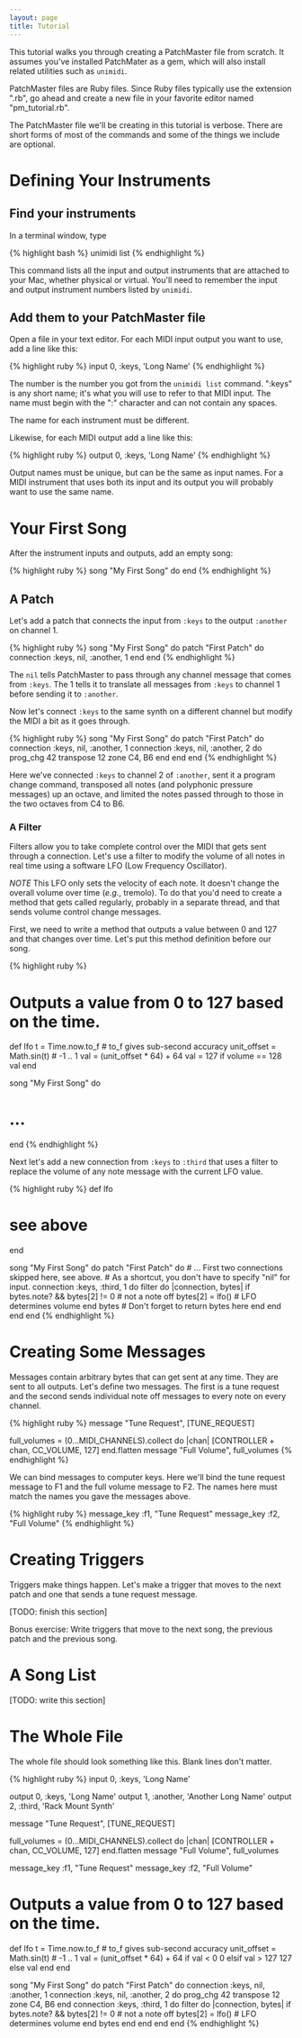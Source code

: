 ```yaml
---
layout: page
title: Tutorial
---
```


This tutorial walks you through creating a PatchMaster file from scratch. It
assumes you've installed PatchMater as a gem, which will also install
related utilities such as `unimidi`.

PatchMaster files are Ruby files. Since Ruby files typically use the
extension ".rb", go ahead and create a new file in your favorite editor
named "pm_tutorial.rb".

The PatchMaster file we'll be creating in this tutorial is verbose. There
are short forms of most of the commands and some of the things we include
are optional.

# Defining Your Instruments

## Find your instruments

In a terminal window, type

{% highlight bash %}
unimidi list
{% endhighlight %}

This command lists all the input and output instruments that are attached to
your Mac, whether physical or virtual. You'll need to remember the input and
output instrument numbers listed by `unimidi`.

## Add them to your PatchMaster file

Open a file in your text editor. For each MIDI input output you want to use,
add a line like this:

{% highlight ruby %}
input 0, :keys, 'Long Name'
{% endhighlight %}

The number is the number you got from the `unimidi list` command. ":keys" is
any short name; it's what you will use to refer to that MIDI input. The name
must begin with the ":" character and can not contain any spaces.

The name for each instrument must be different.

Likewise, for each MIDI output add a line like this:

{% highlight ruby %}
output 0, :keys, 'Long Name'
{% endhighlight %}

Output names must be unique, but can be the same as input names. For a MIDI
instrument that uses both its input and its output you will probably want to
use the same name.

# Your First Song

After the instrument inputs and outputs, add an empty song:

{% highlight ruby %}
song "My First Song" do
end
{% endhighlight %}

## A Patch

Let's add a patch that connects the input from `:keys` to the output
`:another` on channel 1.

{% highlight ruby %}
song "My First Song" do
  patch "First Patch" do
    connection :keys, nil, :another, 1
  end
end
{% endhighlight %}

The `nil` tells PatchMaster to pass through any channel message that comes
from `:keys`. The 1 tells it to translate all messages from `:keys` to
channel 1 before sending it to `:another`.

Now let's connect `:keys` to the same synth on a different channel but
modify the MIDI a bit as it goes through.

{% highlight ruby %}
song "My First Song" do
  patch "First Patch" do
    connection :keys, nil, :another, 1
    connection :keys, nil, :another, 2 do
      prog_chg 42
      transpose 12
      zone C4, B6
    end
  end
end
{% endhighlight %}

Here we've connected `:keys` to channel 2 of `:another`, sent it a program
change command, transposed all notes (and polyphonic pressure messages) up
an octave, and limited the notes passed through to those in the two octaves
from C4 to B6.

### A Filter

Filters allow you to take complete control over the MIDI that gets sent
through a connection. Let's use a filter to modify the volume of all notes
in real time using a software LFO (Low Frequency Oscillator).

*NOTE* This LFO only sets the velocity of each note. It doesn't change the
overall volume over time (_e.g._, tremolo). To do that you'd need to create
a method that gets called regularly, probably in a separate thread, and that
sends volume control change messages.

First, we need to write a method that outputs a value between 0 and 127 and
that changes over time. Let's put this method definition before our song.

{% highlight ruby %}
# Outputs a value from 0 to 127 based on the time.
def lfo
  t = Time.now.to_f             # to_f gives sub-second accuracy
  unit_offset = Math.sin(t)     # -1 .. 1
  val = (unit_offset * 64) + 64
  val = 127 if volume == 128
  val
end

song "My First Song" do
  # ...
end
{% endhighlight %}

Next let's add a new connection from `:keys` to `:third` that uses a filter
to replace the volume of any note message with the current LFO value.

{% highlight ruby %}
def lfo
  # see above
end
  
song "My First Song" do
  patch "First Patch" do
    # ... First two connections skipped here, see above.
    # As a shortcut, you don't have to specify "nil" for input.
    connection :keys, :third, 1 do
      filter do |connection, bytes|
        if bytes.note? && bytes[2] != 0 # not a note off
          bytes[2] = lfo()              # LFO determines volume
        end
        bytes                   # Don't forget to return bytes here
      end
    end
  end
end
{% endhighlight %}

# Creating Some Messages

Messages contain arbitrary bytes that can get sent at any time. They are
sent to all outputs. Let's define two messages. The first is a tune request
and the second sends individual note off messages to every note on every
channel.

{% highlight ruby %}
message "Tune Request", [TUNE_REQUEST]

full_volumes = (0...MIDI_CHANNELS).collect do |chan|
  [CONTROLLER + chan, CC_VOLUME, 127]
end.flatten
message "Full Volume", full_volumes
{% endhighlight %}

We can bind messages to computer keys. Here we'll bind the tune request
message to F1 and the full volume message to F2. The names here must match
the names you gave the messages above.

{% highlight ruby %}
message_key :f1, "Tune Request"
message_key :f2, "Full Volume"
{% endhighlight %}

# Creating Triggers

Triggers make things happen. Let's make a trigger that moves to the next
patch and one that sends a tune request message.

[TODO: finish this section]

Bonus exercise: Write triggers that move to the next song, the previous
patch and the previous song.

# A Song List

[TODO: write this section]

# The Whole File

The whole file should look something like this. Blank lines don't matter.

{% highlight ruby %}
input 0, :keys, 'Long Name'

output 0, :keys, 'Long Name'
output 1, :another, 'Another Long Name'
output 2, :third, 'Rack Mount Synth'

message "Tune Request", [TUNE_REQUEST]

full_volumes = (0...MIDI_CHANNELS).collect do |chan|
  [CONTROLLER + chan, CC_VOLUME, 127]
end.flatten
message "Full Volume", full_volumes

message_key :f1, "Tune Request"
message_key :f2, "Full Volume"

# Outputs a value from 0 to 127 based on the time.
def lfo
  t = Time.now.to_f             # to_f gives sub-second accuracy
  unit_offset = Math.sin(t)     # -1 .. 1
  val = (unit_offset * 64) + 64
  if val < 0
    0
  elsif val > 127
    127
  else
    val
  end
end

song "My First Song" do
  patch "First Patch" do
    connection :keys, nil, :another, 1
    connection :keys, nil, :another, 2 do
      prog_chg 42
      transpose 12
      zone C4, B6
    end
    connection :keys, :third, 1 do
      filter do |connection, bytes|
        if bytes.note? && bytes[2] != 0 # not a note off
          bytes[2] = lfo()              # LFO determines volume
        end
        bytes
      end
    end
  end
end
{% endhighlight %}
